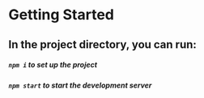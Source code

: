 # Getting Started
## In the project directory, you can run:
##### `npm i` to set up the project
##### `npm start` to start the development server